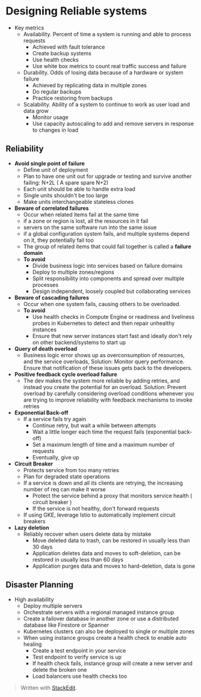 
# Designing Reliable systems


- Key metrics
	- Availability. Percent of time a system is running and able to process requests
		- Achieved with fault tolerance
		- Create backup systems
		- Use health checks
		- Use white box metrics to count real traffic success and failure	
	- Durability. Odds of losing data because of a hardware or system failure
		- Achieved by replicating data in multiple zones
		- Do regular backups
		- Practice restoring from backups
	- Scalability. Ability of a system to continue to work as user load and data grow
		- Monitor usage
		- Use capacity autoscaling to add and remove servers in response to changes in load

## Reliability
- **Avoid single point of failure**
	- Define unit of deployment 
	- Plan to have one unit out for upgrade or testing and survive another failing: N+2L ( A spare spare  N+2) 
	- Each unit should be able to handle extra load
	- Single units shouldn't be too large
	- Make units interchangeable stateless clones
- **Beware of correlated failures**
	- Occur when related items fail at the same time
	- if a zone or region is lost, all the resources in it fail
	- servers on the same software run into the same issue
	- if a global configuration system fails, and multiple systems depend on it, they potentially fail too
	- The group of related items that could fail together is called a **failure domain**
	- **To avoid**
		- Divide business logic into services based on failure domains
		- Deploy to multiple zones/regions
		- Split responsibility into components and spread over multiple processes
		- Design independent, loosely coupled but collaborating services
- **Beware of cascading failures**
	- Occur when one system fails, causing others to be overloaded. 
	- **To avoid**
		- Use health checks in Compute Engine or readiness and liveliness probes in Kubernetes to detect and then repair unhealthy instances
		- Ensure that new server instances start fast and ideally don't rely on other backend/systems to start up
- **Query of death overload**
	- Business logic error shows up as overconsumption of resources, and the service overloads, Solution: Monitor query performance. Ensure that notification of these issues gets back to the developers.
- **Positive feedback cycle overload failure**
	- The dev makes the system more reliable by adding retries, and instead you create the potential for an overload. Solution: Prevent overload by carefully considering overload conditions whenever you are trying to improve reliability with feedback mechanisms to invoke retries
- **Exponential Back-off**
	- If a service fails try again
		- Continue retry, but wait a while between attempts
		- Wait a little longer each time the request fails (exponential back-off)
		- Set a maximum length of time and a maximum number of requests
		- Eventually, give up
- **Circuit Breaker**
	- Protects service from too many retries
	- Plan for degraded state operations
	- If a service is down and all its clients are retrying, the increasing number of req can make it worse
		- Protect the service behind a proxy that monitors service health ( circuit breaker )
		- If the service is not healthy, don't forward requests
	- If using GKE, leverage Istio to automatically implement circuit breakers
- **Lazy deletion**
	- Reliably recover when users delete data by mistake
		- Move deleted data to trash, can be restored in usually less than 30 days
		- Application deletes data and moves to soft-deletion, can be restored in  usually less than 60 days
		- Application purges data and moves to hard-deletion, data is gone

## Disaster Planning

- High availability
	- Deploy multiple servers
	- Orchestrate servers with a regional managed instance group
	- Create a failover database in another zone or use a distributed database like Firestore or Spanner
	- Kubernetes clusters can also be deployed to single or multiple zones
	- When using instance groups create a health check to enable auto healing
		- Create a test endpoint in your service
		- Test endpoint to verify service is up
		- If health check fails, instance group will create a new server and delete the broken one
		- Load balancers use health checks too


> Written with [StackEdit](https://stackedit.io/).
<!--stackedit_data:
eyJoaXN0b3J5IjpbLTEzMTM2Mjk2NjUsLTEwODYwMDk5MjJdfQ
==
-->